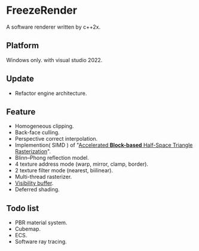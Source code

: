 # FreezeRender
A software renderer written by c++2x.


## Platform
Windows only. with visual studio 2022.


## Update
* Refactor engine architecture.  


## Feature
* Homogeneous clipping.  
* Back-face culling.  
* Perspective correct interpolation.  
* Implemention( SIMD ) of "[Accelerated __Block-based__ Half-Space Triangle Rasterization](http://acta.uni-obuda.hu//Mileff_Nehez_Dudra_63.pdf)".  
* Blinn–Phong reflection model.  
* 4 texture address mode (warp, mirror, clamp, border).  
* 2 texture filter mode (nearest, biilinear).  
* Multi-thread rasterizer.  
* [Visibility buffer](https://jcgt.org/published/0002/02/04/).  
* Deferred shading.  


## Todo list
* PBR material system.  
* Cubemap.  
* ECS.  
* Software ray tracing.  
